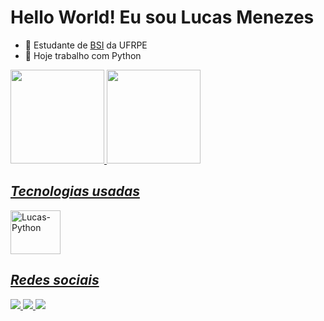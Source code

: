 # Hello World! Eu sou Lucas Menezes 

- 📘 Estudante de [BSI](http://bsi.ufrpe.br) da UFRPE
- 🔭 Hoje trabalho com Python

<div>
  <a href="https://github.com/lucasmenezes255/">
    <img height="150em" src="https://github-readme-stats.vercel.app/api?username=lucasmenezes255&show_icons=true&theme=tokyonight"/>
    <img height="150em" src="https://github-readme-stats.vercel.app/api/top-langs/?username=lucasmenezes255&layout=compact&theme=tokyonight"/>
</div>

<div>
  <h2><i>
    Tecnologias usadas
  </h2></i>
  <div style="dsiplay: inline_block; justify-content: center; align-items:center">
    <img alt="Lucas-Python" height="70" width= "80" src="https://cdn.jsdelivr.net/gh/devicons/devicon@latest/icons/python/python-original.svg">
  </div>
</div>

<div>
  <h2><i>
    Redes sociais
  </h2></i>
	<a href="https://www.linkedin.com/in/lucas-menezes-883a3528b?utm_source=share&utm_campaign=share_via&utm_content=profile&utm_medium=android_app">
  	<img src="https://img.shields.io/badge/LinkedIn-0077B5?style=for-the-badge&logo=linkedin&logoColor=white"/>
	<a/ href="https://www.instagram.com/lmenezes.dev?igsh=MWR3ZDlydTd3YzMzdA==">
  	<img src="https://img.shields.io/badge/Instagram-80134d?style=for-the-badge&logo=instagram&logoColor=white"/>
	<a/ href="mailto:lucasmenezes255@gmail.com">
  	<img src="https://img.shields.io/badge/Gmail-D14836?style=for-the-badge&logo=gmail&logoColor=white"/>

</div>

